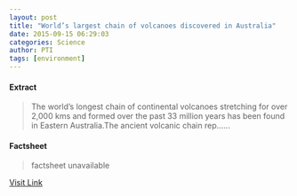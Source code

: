 ```yaml
---
layout: post
title: "World’s largest chain of volcanoes discovered in Australia"
date: 2015-09-15 06:29:03
categories: Science
author: PTI
tags: [environment]
---
```



#### Extract
>The world’s longest chain of continental volcanoes stretching for over 2,000 kms and formed over the past 33 million years has been found in Eastern Australia.The ancient volcanic chain rep......

#### Factsheet
>factsheet unavailable

[Visit Link](http://www.thehindu.com/sci-tech/energy-and-environment/worlds-largest-chain-of-volcanoes-discovered-in-australia/article7654940.ece?utm_source=RSS_Feed&utm_medium=RSS&utm_campaign=RSS_Syndication)


